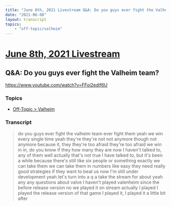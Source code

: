 ```yaml
---
title: "June 8th, 2021 Livestream Q&A: Do you guys ever fight the Valheim team?"
date: "2021-06-08"
layout: transcript
topics:
    - "off-topic/valheim"
---
```

# [June 8th, 2021 Livestream](../2021-06-08.md)
## Q&A: Do you guys ever fight the Valheim team?
https://www.youtube.com/watch?v=FFoi2edjf6U

### Topics
* [Off-Topic > Valheim](../topics/off-topic/valheim.md)

### Transcript

> do you guys ever fight the valheim team ever fight them yeah we win every single time yeah they're they're not not anymore though not anymore because it, they they're too afraid they're too afraid we win in in, do you know if they how many they are now I haven't talked to, any of them well actually that's not true I have talked to, but it's been a while because there's still like six people or something exactly we can take them we can take them in numbers like easy they need really good strategies if they want to beat us now I'm still under development yeah let's turn into a q a take the stream for about yeah any any questions about valve I haven't played valenheim since the before release version no we played it on stream actually I played I played the release version of that game I played it, I played it a little bit after
